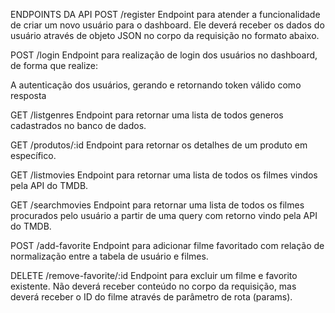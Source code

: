 ENDPOINTS DA API
POST /register
Endpoint para atender a funcionalidade de criar um novo usuário para o dashboard. Ele deverá receber os dados do usuário através de objeto JSON no corpo da requisição no formato abaixo.

POST /login
Endpoint para realização de login dos usuários no dashboard, de forma que realize:

A autenticação dos usuários, gerando e retornando token válido como resposta

GET /listgenres
Endpoint para retornar uma lista de todos generos cadastrados no banco de dados.

GET /produtos/:id
Endpoint para retornar os detalhes de um produto em específico.

GET /listmovies
Endpoint para retornar uma lista de todos os filmes vindos pela API do TMDB.

GET /searchmovies
Endpoint para retornar uma lista de todos os filmes procurados pelo usuário a partir de uma query com retorno vindo pela API do TMDB.

POST /add-favorite
Endpoint para adicionar filme favoritado com relação de normalização entre a tabela de usuário e filmes.

DELETE /remove-favorite/:id
Endpoint para excluir um filme e favorito existente. Não deverá receber conteúdo no corpo da requisição, mas deverá receber o ID do filme através de parâmetro de rota (params).
